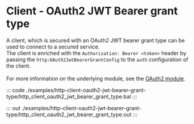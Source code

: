 # Client - OAuth2 JWT Bearer grant type

A client, which is secured with an OAuth2 JWT bearer grant type can be
used to connect to a secured service.<br/>
The client is enriched with the `Authorization: Bearer <token>` header by
passing the `http:OAuth2JwtBearerGrantConfig` to the `auth`
configuration of the client.<br/><br/>
For more information on the underlying module,
see the [OAuth2 module](https://docs.central.ballerina.io/ballerina/oauth2/latest/).


::: code ./examples/http-client-oauth2-jwt-bearer-grant-type/http_client_oauth2_jwt_bearer_grant_type.bal :::

::: out ./examples/http-client-oauth2-jwt-bearer-grant-type/http_client_oauth2_jwt_bearer_grant_type.out :::